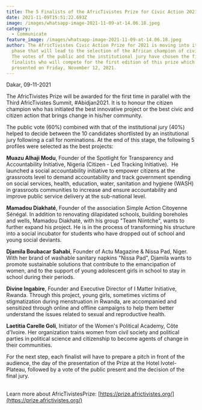 ```yaml
---
title: The 5 Finalists of the AfricTivistes Prize for Civic Action 2021 known
date: 2021-11-09T15:51:22.693Z
image: /images/whatsapp-image-2021-11-09-at-14.06.18.jpeg
category:
  - Communicate
feature_image: /images/whatsapp-image-2021-11-09-at-14.06.18.jpeg
author: The AfricTivistes Civic Action Prize for 2021 is moving into its final
  phase that will lead to the selection of the African champion of civic action.
  The votes of the public and the institutional jury have chosen the five
  finalists who will compete for the first edition of this prize which will be
  presented on Friday, November 12, 2021.
---
```

Dakar, 09-11-2021 

The AfricTivistes Prize will be awarded for the first time in parallel with the Third AfricTivistes Summit, #Abidjan2021. It is to honour the citizen champion who has initiated the best innovative project or the best civic and citizen action that brings change in his/her community. 

The public vote (60%) combined with that of the institutional jury (40%) helped to decide between the 10 candidates shortlisted by an institutional jury following a call for nominations. At the end of this stage, the following 5 profiles were selected as the best projects: 

**Muazu Alhaji Modu**, Founder of the Spotlight for Transparency and Accountability Initiative, Nigeria (Citizen - Led Tracking Initiative).  He launched a social accountability initiative to empower citizens at the grassroots level to demand accountability and track government spending on social services, health, education, water, sanitation and hygiene (WASH) in grassroots communities to increase and ensure accountability and improve public service delivery at the sub-national level.

**Mamadou Diakhaté**, Founder of the association Simple Action Citoyenne Sénégal. In addition to renovating dilapidated schools, building boreholes and wells, Mamadou Diakhaté, with his group "Team Niintche", wants to further expand his project. He is in the process of transforming his structure into a social incubator for students who have dropped out of school and young social deviants.

**Djamila Boubacar Sahabi**, Founder of Actu Magazine & Nissa Pad, Niger. With her brand of washable sanitary napkins "Nissa Pad", Djamila wants to promote sustainable solutions that contribute to the emancipation of women, and to the support of young adolescent girls in school to stay in school during their periods. 

**Divine Ingabire**, Founder and Executive Director of I Matter Initiative, Rwanda. Through this project, young girls, sometimes victims of stigmatization during menstruation in Rwanda, are accompanied and sensitized through online and offline campaigns to help them better understand the issues related to sexual and reproductive health.

**Laetitia Carelle Goli**, Initiator of the Women's Political Academy, Côte d'Ivoire. Her organization trains women from civil society and political parties in political science and citizenship to become agents of change in their communities.

For the next step, each finalist will have to prepare a pitch in front of the audience, the day of the presentation of the Prize at the Hotel Ivotel-Plateau, followed by a vote of the public present and the decision of the final jury.

\
Learn more about AfricTivistesPrize: [https://prize.africtivistes.​org/](https://prize.africtivistes.org/)